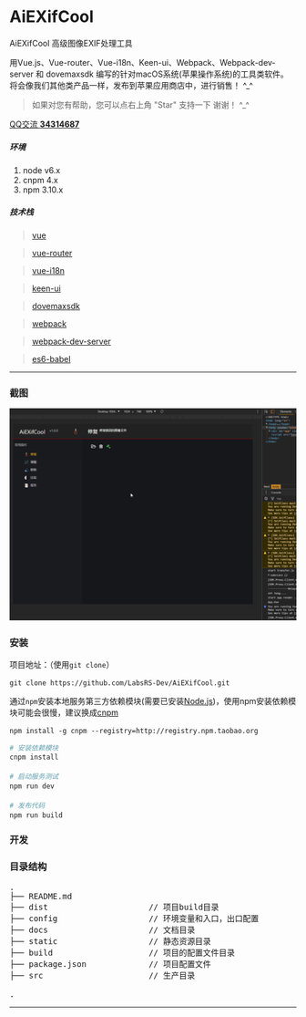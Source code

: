 # AiEXifCool
AiEXifCool  高级图像EXIF处理工具

用Vue.js、Vue-router、Vue-i18n、Keen-ui、Webpack、Webpack-dev-server 和 dovemaxsdk 编写的针对macOS系统(苹果操作系统)的工具类软件。
将会像我们其他类产品一样，发布到苹果应用商店中，进行销售！ ^_^

> 如果对您有帮助，您可以点右上角 "Star" 支持一下 谢谢！ ^_^


<p><a href="//wpa.qq.com/msgrd?v=3&uin=34314687&site=qq&menu=yes">QQ交流 <strong> 34314687 </strong></a></p>



##### 环境
 1. node v6.x
 2. cnpm 4.x
 3. npm 3.10.x

##### 技术栈

> [vue](https://github.com/vuejs/vue)

> [vue-router](https://github.com/vuejs/vue-router)

> [vue-i18n](https://kazupon.github.io/vue-i18n/)

> [keen-ui](https://github.com/JosephusPaye/Keen-UI)

> [dovemaxsdk](https://github.com/LabsRS-Dev/sdk)

> [webpack](http://webpack.github.io/docs/)

> [webpack-dev-server](https://github.com/webpack/webpack-dev-server)

> [es6-babel](https://babeljs.io/docs/learn-es2015/)

---
### 截图

![screen](./docs/assets/screen.gif)

### 安装
项目地址：（使用`git clone`）

```shell
git clone https://github.com/LabsRS-Dev/AiEXifCool.git
```

通过`npm`安装本地服务第三方依赖模块(需要已安装[Node.js](https://nodejs.org/))，使用npm安装依赖模块可能会很慢，建议换成[cnpm](http://cnpmjs.org/)

```shell
npm install -g cnpm --registry=http://registry.npm.taobao.org
```

```bash
# 安装依赖模块
cnpm install

# 启动服务测试
npm run dev

# 发布代码
npm run build

```

### 开发

### 目录结构
<pre>
.
├── README.md
├── dist                     // 项目build目录
├── config                   // 环境变量和入口，出口配置
├── docs                     // 文档目录
├── static                   // 静态资源目录
├── build                    // 项目的配置文件目录
├── package.json             // 项目配置文件
├── src                      // 生产目录

.
</pre>

------------
